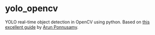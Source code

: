 # yolo_opencv

YOLO real-time object detection in OpenCV using python. Based on [this excellent guide](https://www.arunponnusamy.com/yolo-object-detection-opencv-python.html) by [Arun Ponnusamy](https://www.arunponnusamy.com/).
